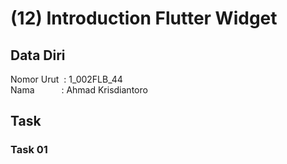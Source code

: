 # (12) Introduction Flutter Widget

## Data Diri
Nomor Urut &nbsp;: 1_002FLB_44 <br>
Nama &emsp;&emsp;&ensp;&nbsp;: Ahmad Krisdiantoro

## Task
### Task 01
